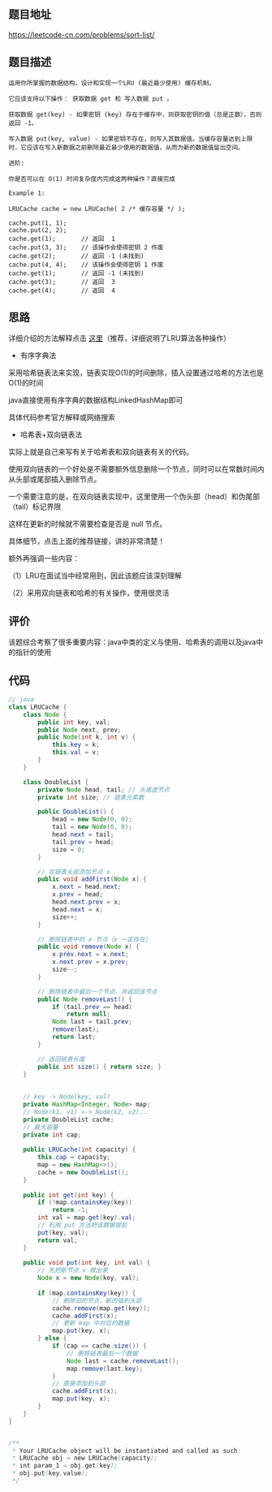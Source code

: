 ## 题目地址
https://leetcode-cn.com/problems/sort-list/

## 题目描述
```
运用你所掌握的数据结构，设计和实现一个LRU (最近最少使用) 缓存机制。

它应该支持以下操作： 获取数据 get 和 写入数据 put 。

获取数据 get(key) - 如果密钥 (key) 存在于缓存中，则获取密钥的值（总是正数），否则返回 -1。

写入数据 put(key, value) - 如果密钥不存在，则写入其数据值。当缓存容量达到上限时，它应该在写入新数据之前删除最近最少使用的数据值，从而为新的数据值留出空间。

进阶:

你是否可以在 O(1) 时间复杂度内完成这两种操作？直接完成

Example 1:

LRUCache cache = new LRUCache( 2 /* 缓存容量 */ );

cache.put(1, 1);
cache.put(2, 2);
cache.get(1);       // 返回  1
cache.put(3, 3);    // 该操作会使得密钥 2 作废
cache.get(2);       // 返回 -1 (未找到)
cache.put(4, 4);    // 该操作会使得密钥 1 作废
cache.get(1);       // 返回 -1 (未找到)
cache.get(3);       // 返回  3
cache.get(4);       // 返回  4

```

## 思路

详细介绍的方法解释点击 [这里](https://leetcode-cn.com/problems/lru-cache/solution/lru-ce-lue-xiang-jie-he-shi-xian-by-labuladong/)（推荐，详细说明了LRU算法各种操作）

- 有序字典法

采用哈希链表法来实现，链表实现O(1)的时间删除，插入设置通过哈希的方法也是O(1)的时间

java直接使用有序字典的数据结构LinkedHashMap即可

具体代码参考官方解释或网络搜索

- 哈希表+双向链表法

实际上就是自己来写有关于哈希表和双向链表有关的代码。

使用双向链表的一个好处是不需要额外信息删除一个节点，同时可以在常数时间内从头部或尾部插入删除节点。

一个需要注意的是，在双向链表实现中，这里使用一个伪头部（head）和伪尾部（tail）标记界限

这样在更新的时候就不需要检查是否是 null 节点。

具体细节，点击上面的推荐链接，讲的非常清楚！

额外再强调一些内容：

（1）LRU在面试当中经常用到，因此该题应该深刻理解

（2）采用双向链表和哈希的有关操作，使用很灵活

## 评价

该题综合考察了很多重要内容：java中类的定义与使用、哈希表的调用以及java中的指针的使用

## 代码
```java
// java
class LRUCache {
    class Node {
        public int key, val;
        public Node next, prev;
        public Node(int k, int v) {
            this.key = k;
            this.val = v;
        }
    }

    class DoubleList {  
        private Node head, tail; // 头尾虚节点
        private int size; // 链表元素数

        public DoubleList() {
            head = new Node(0, 0);
            tail = new Node(0, 0);
            head.next = tail;
            tail.prev = head;
            size = 0;
        }

        // 在链表头部添加节点 x
        public void addFirst(Node x) {
            x.next = head.next;
            x.prev = head;
            head.next.prev = x;
            head.next = x;
            size++;
        }

        // 删除链表中的 x 节点（x 一定存在）
        public void remove(Node x) {
            x.prev.next = x.next;
            x.next.prev = x.prev;
            size--;
        }

        // 删除链表中最后一个节点，并返回该节点
        public Node removeLast() {
            if (tail.prev == head)
                return null;
            Node last = tail.prev;
            remove(last);
            return last;
        }

        // 返回链表长度
        public int size() { return size; }
    }
    
    
    // key -> Node(key, val)
    private HashMap<Integer, Node> map;
    // Node(k1, v1) <-> Node(k2, v2)...
    private DoubleList cache;
    // 最大容量
    private int cap;
    
    public LRUCache(int capacity) {
        this.cap = capacity;
        map = new HashMap<>();
        cache = new DoubleList();
    }
    
    public int get(int key) {
        if (!map.containsKey(key))
            return -1;
        int val = map.get(key).val;
        // 利用 put 方法把该数据提前
        put(key, val);
        return val;
    }
    
    public void put(int key, int val) {
        // 先把新节点 x 做出来
        Node x = new Node(key, val);
        
        if (map.containsKey(key)) {
            // 删除旧的节点，新的插到头部
            cache.remove(map.get(key));
            cache.addFirst(x);
            // 更新 map 中对应的数据
            map.put(key, x);
        } else {
            if (cap == cache.size()) {
                // 删除链表最后一个数据
                Node last = cache.removeLast();
                map.remove(last.key);
            }
            // 直接添加到头部
            cache.addFirst(x);
            map.put(key, x);
        }
    }
}


/**
 * Your LRUCache object will be instantiated and called as such:
 * LRUCache obj = new LRUCache(capacity);
 * int param_1 = obj.get(key);
 * obj.put(key,value);
 */

```
